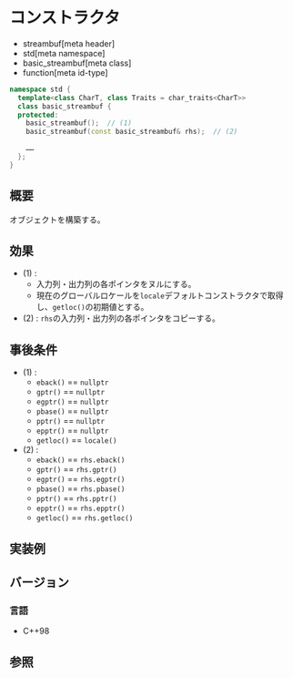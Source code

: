 # コンストラクタ
* streambuf[meta header]
* std[meta namespace]
* basic_streambuf[meta class]
* function[meta id-type]

```cpp
namespace std {
  template<class CharT, class Traits = char_traits<CharT>>
  class basic_streambuf {
  protected:
    basic_streambuf();  // (1)
    basic_streambuf(const basic_streambuf& rhs);  // (2)

    ……
  };
}
```

## 概要
オブジェクトを構築する。


## 効果
- (1) :
	- 入力列・出力列の各ポインタをヌルにする。
	- 現在のグローバルロケールを`locale`デフォルトコンストラクタで取得し、`getloc()`の初期値とする。
- (2) : `rhs`の入力列・出力列の各ポインタをコピーする。


## 事後条件
- (1) :
  - `eback()` == `nullptr`
  - `gptr()` == `nullptr`
  - `egptr()` == `nullptr`
  - `pbase()` == `nullptr`
  - `pptr()` == `nullptr`
  - `epptr()` == `nullptr`
  - `getloc()` == `locale()`
- (2) :
  - `eback()` == `rhs.eback()`
  - `gptr()` == `rhs.gptr()`
  - `egptr()` == `rhs.egptr()`
  - `pbase()` == `rhs.pbase()`
  - `pptr()` == `rhs.pptr()`
  - `epptr()` == `rhs.epptr()`
  - `getloc()` == `rhs.getloc()`


## 実装例

## バージョン
### 言語
- C++98

## 参照
